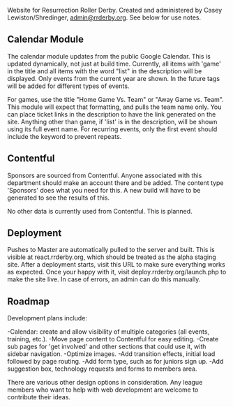 Website for Resurrection Roller Derby. Created and administered by Casey Lewiston/Shredinger, admin@rrderby.org. See below for use notes.

<h2>Calendar Module</h2>

The calendar module updates from the public Google Calendar. This is updated dynamically, not just at build time. Currently, all items with 'game' in the title and all items with the word "list" in the description will be displayed. Only events from the current year are shown. In the future tags will be added for different types of events.

For games, use the title "Home Game Vs. Team" or "Away Game vs. Team". This module will expect that formatting, and pulls the team name only. You can place ticket links in the description to have the link generated on the site. Anything other than game, if 'list' is in the description, will be shown using its full event name. For recurring events, only the first event should include the keyword to prevent repeats.

<h2>Contentful</h2>

Sponsors are sourced from Contentful. Anyone associated with this department should make an account there and be added. The content type 'Sponsors' does what you need for this. A new build will have to be generated to see the results of this.

No other data is currently used from Contentful. This is planned.

<h2>Deployment</h2>

Pushes to Master are automatically pulled to the server and built. This is visible at react.rrderby.org, which should be treated as the alpha staging site. After a deployment starts, visit this URL to make sure everything works as expected. Once your happy with it, visit deploy.rrderby.org/launch.php to make the site live. In case of errors, an admin can do this manually.

<h2>Roadmap</h2>

Development plans include:

-Calendar: create and allow visibility of multiple categories (all events, training, etc.).
-Move page content to Contentful for easy editing.
-Create sub pages for 'get involved' and other sections that could use it, with sidebar navigation.
-Optimize images.
-Add transition effects, initial load followed by page routing.
-Add form type, such as for juniors sign up.
-Add suggestion box, technology requests and forms to members area.

There are various other design options in consideration. Any league members who want to help with web development are welcome to contribute their ideas.
